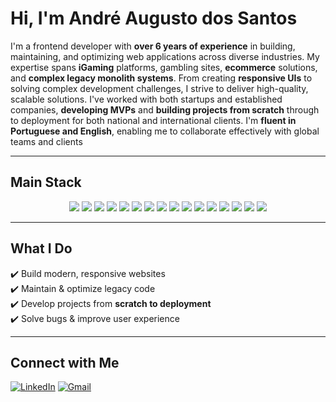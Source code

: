 # Hi, I'm André Augusto dos Santos

I'm a frontend developer with **over 6 years of experience** in building, maintaining, and optimizing web applications across diverse industries. My expertise spans **iGaming** platforms, gambling sites, **ecommerce** solutions, and **complex legacy monolith systems**.
From creating **responsive UIs** to solving complex development challenges, I strive to deliver high-quality, scalable solutions. I've worked with both startups and established companies, **developing MVPs** and **building projects from scratch** through to deployment for both national and international clients.
I'm **fluent in Portuguese and English**, enabling me to collaborate effectively with global teams and clients

---

## **Main Stack**
<div align="center">
  <img src="https://img.shields.io/badge/Vue.js-4FC08D?style=for-the-badge&logo=vue.js&logoColor=white" />
  <img src="https://img.shields.io/badge/Nuxt-00DC82?style=for-the-badge&logo=nuxt.js&logoColor=white" />
  <img src="https://img.shields.io/badge/Tailwind-38B2AC?style=for-the-badge&logo=tailwind-css&logoColor=white" />
  <img src="https://img.shields.io/badge/React-61DAFB?style=for-the-badge&logo=react&logoColor=black" />
  <img src="https://img.shields.io/badge/Next.js-000000?style=for-the-badge&logo=next.js&logoColor=white" />
  <img src="https://img.shields.io/badge/Docker-2496ED?style=for-the-badge&logo=docker&logoColor=white" />
  <img src="https://img.shields.io/badge/Git-F05032?style=for-the-badge&logo=git&logoColor=white" />
  <img src="https://img.shields.io/badge/Pinia-FDBB30?style=for-the-badge&logo=pinia&logoColor=black" />
  <img src="https://img.shields.io/badge/Material_UI-0081CB?style=for-the-badge&logo=material-ui&logoColor=white" />
  <img src="https://img.shields.io/badge/Bootstrap-7952B3?style=for-the-badge&logo=bootstrap&logoColor=white" />
  <img src="https://img.shields.io/badge/iGaming-FF6600?style=for-the-badge&logo=game&logoColor=white" />
  <img src="https://img.shields.io/badge/JavaScript-F7DF1E?style=for-the-badge&logo=javascript&logoColor=black" />
  <img src="https://img.shields.io/badge/TypeScript-3178C6?style=for-the-badge&logo=typescript&logoColor=white" />
  <img src="https://img.shields.io/badge/UX/UI-FF61F6?style=for-the-badge&logo=adobe&logoColor=white" />
  <img src="https://img.shields.io/badge/HTML-E34F26?style=for-the-badge&logo=html5&logoColor=white" />
  <img src="https://img.shields.io/badge/CSS-1572B6?style=for-the-badge&logo=css3&logoColor=white" />
</div>
</div>

---

## **What I Do**
✔️ Build modern, responsive websites  
✔️ Maintain & optimize legacy code  
✔️ Develop projects from **scratch to deployment**  
✔️ Solve bugs & improve user experience  

---

## Connect with Me
[![LinkedIn](https://img.shields.io/badge/-LinkedIn-0077B5?style=for-the-badge&logo=linkedin&logoColor=white)](https://www.linkedin.com/in/devandreaugustodossantos/) [![Gmail](https://img.shields.io/badge/-Gmail-D14836?style=for-the-badge&logo=gmail&logoColor=white)](mailto:andreaugustodossantos@gmail.com)
